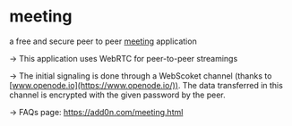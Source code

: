 # meeting
a free and secure peer to peer [meeting](https://add0n.com/meeting.html) application

-> This application uses WebRTC for peer-to-peer streamings

-> The initial signaling is done through a WebScoket channel (thanks to [www.openode.io](https://www.openode.io/)). The data transferred in this channel is encrypted with the given password by the peer.

-> FAQs page: https://add0n.com/meeting.html
